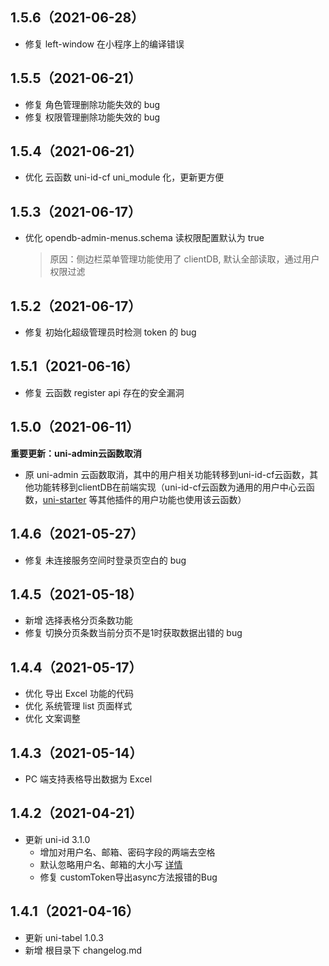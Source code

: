 ## 1.5.6（2021-06-28）
- 修复 left-window 在小程序上的编译错误
## 1.5.5（2021-06-21）
- 修复 角色管理删除功能失效的 bug
- 修复 权限管理删除功能失效的 bug
## 1.5.4（2021-06-21）
- 优化 云函数 uni-id-cf uni_module 化，更新更方便
## 1.5.3（2021-06-17）
- 优化 opendb-admin-menus.schema 读权限配置默认为 true
	> 原因：侧边栏菜单管理功能使用了 clientDB, 默认全部读取，通过用户权限过滤
## 1.5.2（2021-06-17）
- 修复 初始化超级管理员时检测 token 的 bug
## 1.5.1（2021-06-16）
- 修复 云函数 register api 存在的安全漏洞
## 1.5.0（2021-06-11）
**重要更新：uni-admin云函数取消**
- 原 uni-admin 云函数取消，其中的用户相关功能转移到uni-id-cf云函数，其他功能转移到clientDB在前端实现（uni-id-cf云函数为通用的用户中心云函数，[uni-starter](https://ext.dcloud.net.cn/plugin?id=5057) 等其他插件的用户功能也使用该云函数）
## 1.4.6（2021-05-27）
-  修复 未连接服务空间时登录页空白的 bug
## 1.4.5（2021-05-18）
- 新增 选择表格分页条数功能
- 修复 切换分页条数当前分页不是1时获取数据出错的 bug
## 1.4.4（2021-05-17）
- 优化 导出 Excel 功能的代码
- 优化 系统管理 list 页面样式
- 优化 文案调整
## 1.4.3（2021-05-14）
- PC 端支持表格导出数据为 Excel
## 1.4.2（2021-04-21）
- 更新 uni-id 3.1.0
  - 增加对用户名、邮箱、密码字段的两端去空格
  - 默认忽略用户名、邮箱的大小写 [详情](https://uniapp.dcloud.net.cn/uniCloud/uni-id?id=case-sensitive)
  - 修复 customToken导出async方法报错的Bug
## 1.4.1（2021-04-16）
- 更新 uni-tabel 1.0.3
- 新增 根目录下 changelog.md
